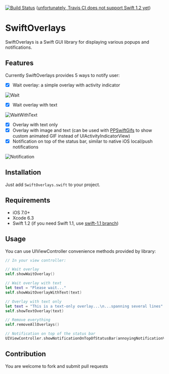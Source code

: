 [![Build Status](https://travis-ci.org/peterprokop/SwiftOverlays.svg?branch=master)](https://travis-ci.org/peterprokop/SwiftOverlays) ([unfortunately, Travis CI does not support Swift 1.2 yet](https://github.com/travis-ci/travis-ci/issues/3216))

# SwiftOverlays

SwiftOverlays is a Swift GUI library for displaying various popups and notifications.


## Features

Currently SwiftOverlays provides 5 ways to notify user:

- [x] Wait overlay: a simple overlay with activity indicator

![Wait](https://i.imgflip.com/df53v.gif)

- [x] Wait overlay with text 

![WaitWithText](https://i.imgflip.com/df525.gif)

- [x] Overlay with text only
- [x] Overlay with image and text (can be used with [PPSwiftGifs](https://github.com/peterprokop/PPSwiftGifs) to show custom animated GIF instead of UIActivityIndicatorView)
- [x] Notification on top of the status bar, similar to native iOS local/push notifications

![Notification](https://i.imgflip.com/df5k5.gif)

## Installation

Just add ```SwiftOverlays.swift``` to your project.

## Requirements

- iOS 7.0+
- Xcode 6.3
- Swift 1.2 (if you need Swift 1.1, use [swift-1.1 branch](https://github.com/peterprokop/SwiftOverlays/tree/swift-1.1))

## Usage

You can use UIViewController convenience methods provided by library:

```swift
// In your view controller:

// Wait overlay
self.showWaitOverlay()

// Wait overlay with text
let text = "Please wait..."
self.showWaitOverlayWithText(text)

// Overlay with text only
let text = "This is a text-only overlay...\n...spanning several lines"
self.showTextOverlay(text)

// Remove everything
self.removeAllOverlays()

// Notification on top of the status bar
UIViewController.showNotificationOnTopOfStatusBar(annoyingNotificationView!, duration: 5)
```

## Contribution

You are welcome to fork and submit pull requests
